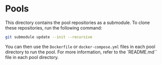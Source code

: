 # Pools

This directory contains the pool repositories as a submodule. To clone these repositories, run the following command:

```bash
git submodule update --init --recursive
```

You can then use the `Dockerfile` or `docker-compose.yml` files in each pool directory to run the pool. For more information, refer to the `README.md`` file in each pool directory.

